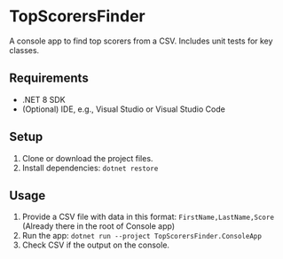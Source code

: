 # TopScorersFinder

A console app to find top scorers from a CSV. Includes unit tests for key classes.

## Requirements

- .NET 8 SDK
- (Optional) IDE, e.g., Visual Studio or Visual Studio Code

## Setup

1. Clone or download the project files.
2. Install dependencies: `dotnet restore`

## Usage

1. Provide a CSV file with data in this format: `FirstName,LastName,Score` (Already there in the root of Console app)
2. Run the app: `dotnet run --project TopScorersFinder.ConsoleApp`
3. Check CSV if the output on the console.
